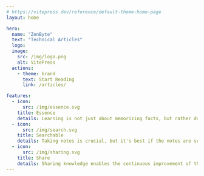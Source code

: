 ```yaml
---
# https://vitepress.dev/reference/default-theme-home-page
layout: home

hero:
  name: "ZenByte"
  text: "Technical Articles"
  logo:
  image:
    src: /img/logo.png
    alt: VitePress
  actions:
    - theme: brand
      text: Start Reading
      link: /articles/

features:
  - icon:
      src: /img/essence.svg
    title: Essence
    details: Learning is not just about memorizing facts, but rather delving into the essence of things. 
  - icon:
      src: /img/search.svg
    title: Searchable
    details: Taking notes is crucial, but it's best if the notes are searchable, allowing for future refinement. 
  - icon:
      src: /img/sharing.svg
    title: Share
    details: Sharing knowledge enables the continuous improvement of the knowledge itself.
---
```


<style>
:root {
  --vp-home-hero-name-color: transparent;
  --vp-home-hero-name-background: -webkit-linear-gradient(120deg, #bd34fe 30%, #41d1ff);

  --vp-home-hero-image-background-image: linear-gradient(-45deg, #bd34fe 50%, #47caff 50%);
  --vp-home-hero-image-filter: blur(44px);
}

@media (min-width: 640px) {
  :root {
    --vp-home-hero-image-filter: blur(56px);
  }
}

@media (min-width: 960px) {
  :root {
    --vp-home-hero-image-filter: blur(68px);
  }
}
</style>
